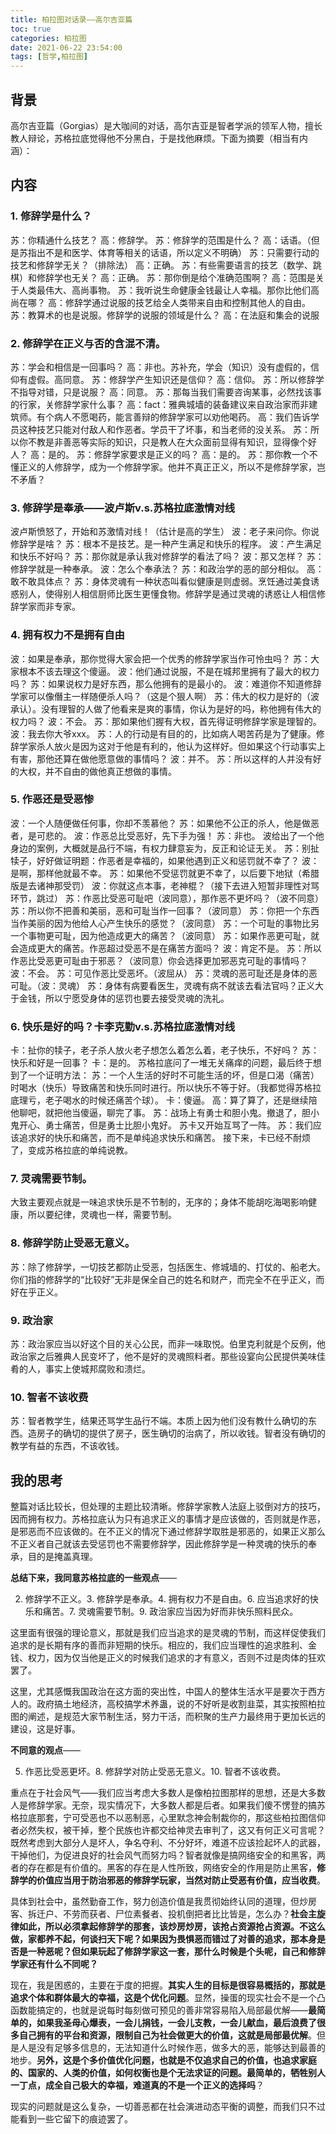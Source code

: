 ```yaml
---
title: 柏拉图对话录——高尔吉亚篇
toc: true
categories: 柏拉图
date: 2021-06-22 23:54:00
tags: [哲学,柏拉图]
---
```


## 背景
高尔吉亚篇（Gorgias）是大咖间的对话，高尔吉亚是智者学派的领军人物，擅长教人辩论，苏格拉底觉得他不分黑白，于是找他麻烦。下面为摘要（相当有内涵）：

## 内容

### 1. 修辞学是什么？
苏：你精通什么技艺？
高：修辞学。
苏：修辞学的范围是什么？
高：话语。（但是苏指出不是和医学、体育等相关的话语，所以定义不明确）
苏：只需要行动的技艺和修辞学无关？（排除法）
高：正确。
苏：有些需要语言的技艺（数学、跳棋）和修辞学也无关？
高：正确。
苏：那你倒是给个准确范围啊？
高：范围是关于人类最伟大、高尚事物。
苏：我听说生命健康金钱最让人幸福。那你比他们高尚在哪？
高：修辞学通过说服的技艺给全人类带来自由和控制其他人的自由。
苏：教算术的也是说服。修辞学的说服的领域是什么？ 
高：在法庭和集会的说服

### 2. 修辞学在正义与否的含混不清。

苏：学会和相信是一回事吗？
高：非也。苏补充，学会（知识）没有虚假的，信仰有虚假。高同意。
苏：修辞学产生知识还是信仰？
高：信仰。
苏：所以修辞学不指导对错，只是说服？
高：同意。
苏：那每当我们需要咨询某事，必然找该事的行家，关修辞学家什么事？
高：fact：雅典城墙的装备建议来自政治家而非建筑师。有个病人不愿喝药，能言善辩的修辞学家可以劝他喝药。
高：我们告诉学员这种技艺只能对付敌人和作恶者。学员干了坏事，和当老师的没关系。
苏：所以你不教是非善恶等实际的知识，只是教人在大众面前显得有知识，显得像个好人？
高：是的。
苏：修辞学家要求是正义的吗？
高：是的。
苏：那你教一个不懂正义的人修辞学，成为一个修辞学家。他并不真正正义，所以不是修辞学家，岂不矛盾？

### 3. 修辞学是奉承——波卢斯v.s.苏格拉底激情对线

波卢斯愤怒了，开始和苏激情对线！（估计是高的学生）
波：老子来问你。你说修辞学是啥？
苏：根本不是技艺。是一种产生满足和快乐的程序。
波：产生满足和快乐不好吗？
苏：那你就是承认我对修辞学的看法了吗？
波：那又怎样？
苏：修辞学就是一种奉承。
波：怎么个奉承法？
苏：和政治学的恶的部分相似。
高：敢不敢具体点？
苏：身体灵魂有一种状态叫看似健康是则虚弱。烹饪通过美食诱惑别人，使得别人相信厨师比医生更懂食物。修辞学是通过灵魂的诱惑让人相信修辞学家而非专家。

### 4. 拥有权力不是拥有自由

波：如果是奉承，那你觉得大家会把一个优秀的修辞学家当作可怜虫吗？
苏：大家根本不该去理这个傻逼。
波：他们通过说服，不是在城邦里拥有了最大的权力吗？
苏：如果说权力是好东西，那么他拥有的是最小的。
波：难道你不知道修辞学家可以像僭主一样随便杀人吗？（这是个狠人啊）
苏：伟大的权力是好的（波承认）。没有理智的人做了他看来是爽的事情，你认为是好的吗，称他拥有伟大的权力吗？
波：不会。
苏：那如果他们握有大权，首先得证明修辞学家是理智的。
波：我去你大爷xxx。
苏：人的行动是有目的的，比如病人喝苦药是为了健康。修辞学家杀人放火是因为这对于他是有利的，他认为这样好。但如果这个行动事实上有害，那他还算在做他愿意做的事情吗？
波：并不。
苏：所以这样的人并没有好的大权，并不自由的做他真正想做的事情。

### 5. 作恶还是受恶惨

波：一个人随便做任何事，你却不羡慕他？
苏：如果他不公正的杀人，他是做恶者，是可悲的。
波：作恶总比受恶好，先下手为强！
苏：非也。
波给出了一个他身边的案例，大概就是品行不端，有权力肆意妄为，反正和论证无关。
苏：别扯犊子，好好做证明题：作恶者是幸福的，如果他遇到正义和惩罚就不幸了？
波：是啊，那样他就最不幸。
苏：如果他不受惩罚就更不幸了，以后要下地狱（希腊版是去诸神那受罚）
波：你就这点本事，老神棍？（接下去进入短暂非理性对骂环节，跳过）
苏：作恶比受恶可耻吧（波同意），那作恶不更坏吗？（波不同意）
苏：所以你不把善和美丽，恶和可耻当作一回事？（波同意）
苏：你把一个东西当作美丽的因为他给人心产生快乐的感觉？（波同意）
苏：一个可耻的事物比另一个事物更可耻，因为他造成更大的痛苦？（波同意）
苏：如果作恶更可耻，就会造成更大的痛苦。作恶超过受恶不是在痛苦方面吗？
波：肯定不是。
苏：所以作恶比受恶更可耻由于邪恶？（波同意）你会选择更加邪恶克可耻的事情吗？
波：不会。
苏：可见作恶比受恶坏。（波屈从）
苏：灵魂的恶可耻还是身体的恶可耻。（波：灵魂）
苏：身体有病要看医生，灵魂有病不就该去看法官吗？正义大于金钱，所以宁愿受身体的惩罚也要去接受灵魂的洗礼。

### 6. 快乐是好的吗？卡李克勤v.s.苏格拉底激情对线

卡：扯你的犊子，老子杀人放火老子想怎么着怎么着，老子快乐，不好吗？
苏：快乐和好是一回事？
卡：是的。
苏格拉底问了一堆无关痛痒的问题，最后终于想到了一个证明方法：
苏：一个人生活的好时不可能生活的坏，但是口渴（痛苦）时喝水（快乐）导致痛苦和快乐同时进行。所以快乐不等于好。（我都觉得苏格拉底理亏，老子喝水的时候还痛苦个球）。
卡：傻逼。
高：算了算了，还是继续陪他聊吧，就把他当傻逼，聊完了事。
苏：战场上有勇士和胆小鬼。撤退了，胆小鬼开心、勇士痛苦，但是勇士比胆小鬼好。
苏卡又开始互骂了一阵。
苏：我们应该追求好的快乐和痛苦，而不是单纯追求快乐和痛苦。
接下来，卡已经不耐烦了，变成苏格拉底的单纯说教。

### 7. 灵魂需要节制。

大致主要观点就是一味追求快乐是不节制的，无序的；身体不能胡吃海喝影响健康，所以要纪律，灵魂也一样，需要节制。

### 8. 修辞学防止受恶无意义。

苏：除了修辞学，一切技艺都防止受恶，包括医生、修城墙的、打仗的、船老大。你们指的修辞学的“比较好”无非是保全自己的姓名和财产，而完全不在乎正义，而好在乎正义。

### 9. 政治家

苏：政治家应当以好这个目的关心公民，而非一味取悦。伯里克利就是个反例，他政治家之后雅典人民变坏了，他不是好的灵魂照料者。那些设宴向公民提供美味佳肴的人，事实上使城邦腐败和溃烂。

### 10. 智者不该收费

苏：智者教学生，结果还骂学生品行不端。本质上因为他们没有教什么确切的东西。造房子的确切的提供了房子，医生确切的治病了，所以收钱。智者没有确切的教学有益的东西，不该收钱。

## 我的思考
整篇对话比较长，但处理的主题比较清晰。修辞学家教人法庭上驳倒对方的技巧，因而拥有权力。苏格拉底认为只有追求正义的事情才是应该做的，否则就是作恶，是邪恶而不应该做的。在不正义的情况下通过修辞学取胜是邪恶的，如果正义那么不正义者自己就该去受惩罚也不需要修辞学，因此修辞学是一种灵魂的快乐的奉承，目的是掩盖真理。

**总结下来，我同意苏格拉底的一些观点**——

2. 修辞学不正义。3. 修辞学是奉承。4. 拥有权力不是自由。6. 应当追求好的快乐和痛苦。7. 灵魂需要节制。9. 政治家应当因为好而非快乐照料民众。

这里面有很强的理论意义，那就是我们应当追求的是灵魂的节制，而这样促使我们追求的是长期有序的善而非短期的快乐。相应的，我们应当理性的追求胜利、金钱、权力，因为仅当他是正义的时候我们追求的才有意义，否则不过是肉体的狂欢罢了。

这里，尤其感慨我国政治在这方面的突出性，中国人的整体生活水平是要次于西方人的。政府搞土地经济，高校搞学术养蛊，说的不好听是收割韭菜，其实按照柏拉图的阐述，是规范大家节制生活，努力干活，而积聚的生产力最终用于更加长远的建设，这是好事。

**不同意的观点**——

5. 作恶比受恶更坏。8. 修辞学对防止受恶无意义。10. 智者不该收费。

重点在于社会风气——我们应当考虑大多数人是像柏拉图那样的思想，还是大多数人是修辞学家。无奈，现实情况下，大多数人都是后者。如果我们傻不愣登的搞苏格拉底那套，宁可受恶也不以恶制恶，心里默念神会制裁你的，那这些柏拉图信仰者必然失权，被干掉，整个民族也许都交给神灵去审判了，这又有何正义可言呢？既然考虑到大部分人是坏人，争名夺利、不分好坏，难道不应该捡起坏人的武器，干掉他们，为促进良好的社会风气而努力吗？智者就像是搞网络安全的和黑客，两者的存在都是有价值的。黑客的存在是人性所致，网络安全的作用是防止黑客，**修辞学的价值应当用于防治邪恶的修辞学玩家，当然对防止受恶有价值，应当收费**。

具体到社会中，虽然勤奋工作，努力创造价值是我贯彻始终认同的道理，但炒房客、拆迁户、不劳而获者、尸位素餐者、投机倒把者比比皆是，怎么办？**社会主旋律如此，所以必须拿起修辞学的那套，该炒房炒房，该抢占资源抢占资源。不这么做，家都养不起，何谈扫天下呢？如果因为畏惧恶而错过了对善的追求，那本身是否是一种恶呢？但如果玩起了修辞学家这一套，那什么时候是个头呢，自己和修辞学家还有什么不同呢？**

现在，我是困惑的，主要在于度的把握。**其实人生的目标是很容易概括的，那就是追求个体和群体最大的幸福，这是个优化问题**。显然，操蛋的现实社会不是一个凸函数能搞定的，也就是说每时每刻做可预见的善非常容易陷入局部最优解——**最简单的，如果我圣母心爆表，一会儿捐钱，一会儿支教，一会儿献血，最后浪费了很多自己拥有的平台和资源，限制自己为社会做更大的价值，这就是局部最优解**。但是人是没有足够多信息的，无法知道什么时候作恶，做多大的恶，能够达到最善的地步。**另外，这是个多价值优化问题，也就是不仅追求自己的价值，也追求家庭的、国家的、人类的价值，如何权衡也是个无法求证的问题。最简单的，牺牲别人一丁点，成全自己极大的幸福，难道真的不是一个正义的选择吗**？

现实的问题就是这么复杂，一切善恶都在社会演进动态平衡的调整，而我们只不过能看到一些它留下的痕迹罢了。